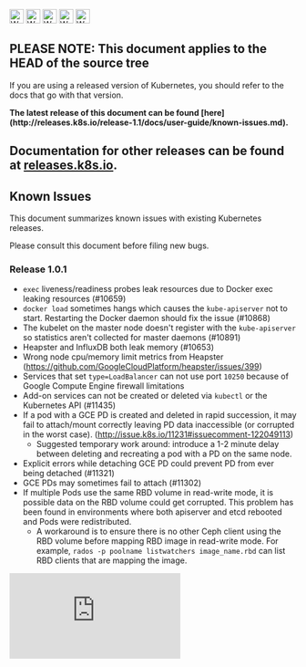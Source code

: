 <!-- BEGIN MUNGE: UNVERSIONED_WARNING -->

<!-- BEGIN STRIP_FOR_RELEASE -->

<img src="http://kubernetes.io/img/warning.png" alt="WARNING"
     width="25" height="25">
<img src="http://kubernetes.io/img/warning.png" alt="WARNING"
     width="25" height="25">
<img src="http://kubernetes.io/img/warning.png" alt="WARNING"
     width="25" height="25">
<img src="http://kubernetes.io/img/warning.png" alt="WARNING"
     width="25" height="25">
<img src="http://kubernetes.io/img/warning.png" alt="WARNING"
     width="25" height="25">

<h2>PLEASE NOTE: This document applies to the HEAD of the source tree</h2>

If you are using a released version of Kubernetes, you should
refer to the docs that go with that version.

<!-- TAG RELEASE_LINK, added by the munger automatically -->
<strong>
The latest release of this document can be found
[here](http://releases.k8s.io/release-1.1/docs/user-guide/known-issues.md).

Documentation for other releases can be found at
[releases.k8s.io](http://releases.k8s.io).
</strong>
--

<!-- END STRIP_FOR_RELEASE -->

<!-- END MUNGE: UNVERSIONED_WARNING -->

## Known Issues

This document summarizes known issues with existing Kubernetes releases.

Please consult this document before filing new bugs.

### Release 1.0.1

   * `exec` liveness/readiness probes leak resources due to Docker exec leaking resources (#10659)
   * `docker load` sometimes hangs which causes the `kube-apiserver` not to start.  Restarting the Docker daemon should fix the issue (#10868)
   * The kubelet on the master node doesn't register with the `kube-apiserver` so statistics aren't collected for master daemons (#10891)
   * Heapster and InfluxDB both leak memory (#10653)
   * Wrong node cpu/memory limit metrics from Heapster (https://github.com/GoogleCloudPlatform/heapster/issues/399)
   * Services that set `type=LoadBalancer` can not use port `10250` because of Google Compute Engine firewall limitations
   * Add-on services can not be created or deleted via `kubectl` or the Kubernetes API (#11435)
   * If a pod with a GCE PD is created and deleted in rapid succession, it may fail to attach/mount correctly leaving PD data inaccessible (or corrupted in the worst case). (http://issue.k8s.io/11231#issuecomment-122049113)
      * Suggested temporary work around: introduce a 1-2 minute delay between deleting and recreating a pod with a PD on the same node.
   * Explicit errors while detaching GCE PD could prevent PD from ever being detached (#11321)
   * GCE PDs may sometimes fail to attach (#11302)
   * If multiple Pods use the same RBD volume in read-write mode, it is possible data on the RBD volume could get corrupted. This problem has been found in environments where both apiserver and etcd rebooted and Pods were redistributed.
      * A workaround is to ensure there is no other Ceph client using the RBD volume before mapping RBD image in read-write mode. For example, `rados -p poolname listwatchers image_name.rbd` can list RBD clients that are mapping the image.


<!-- BEGIN MUNGE: GENERATED_ANALYTICS -->
[![Analytics](https://kubernetes-site.appspot.com/UA-36037335-10/GitHub/docs/user-guide/known-issues.md?pixel)]()
<!-- END MUNGE: GENERATED_ANALYTICS -->
